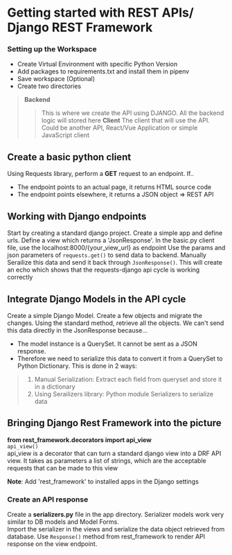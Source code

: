 # Getting started with REST APIs/ Django REST Framework

### Setting up the Workspace
* Create Virtual Environment with specific Python Version
* Add packages to requirements.txt and install them in pipenv
* Save workspace (Optional)
* Create two directories
> **Backend**
>> This is where we create the API using DJANGO. All the backend logic will stored here
> **Client**
>> The client that will use the API. Could be another API, React/Vue Application or simple JavaScript client

## Create a basic python client

Using Requests library, perform a **GET** request to an endpoint. If..
* The endpoint points to an actual page, it returns HTML source code
* The endpoint points elsewhere, it returns a JSON object => REST API

## Working with Django endpoints

Start by creating a standard django project. Create a simple app and define urls. Define a view which returns a 'JsonResponse'.
In the basic.py client file, use the localhost:8000/{your_view_url} as endpoint
Use the params and json parameters of `requests.get()` to send data to backend. Manually Serailize this data and send it back through `JsonResponse()`. This will create an echo which shows that the requests-django api cycle is working correctly

## Integrate Django Models in the API cycle

Create a simple Django Model. Create a few objects and migrate the changes. Using the standard method, retrieve all the objects. We can't send this data directly in the JsonResponse because...
* The model instance is a QuerySet. It cannot be sent as a JSON response. 
* Therefore we need to serialize this data to convert it from a QuerySet to Python Dictionary. This is done in 2 ways:
> 1. Manual Serialization: Extract each field from queryset and store it in a dictionary
> 2. Using Serailizers library: Python module Serializers to serialize data

## Bringing Django Rest Framework into the picture

**from rest_framework.decorators import api_view**  
`api_view()`  
api_view is a decorator that can turn a standard django view into a DRF API view. It takes as parameters a list of strings, which are the acceptable requests that can be made to this view

**Note**: Add 'rest_framework' to installed apps in the Django settings

### Create an API response

Create a **serializers.py** file in the app directory. Serializer models work very similar to DB models and Model Forms.  
Import the serializer in the views and serialize the data object retrieved from database. Use `Response()` method from rest_framework to render API response on the view endpoint. 